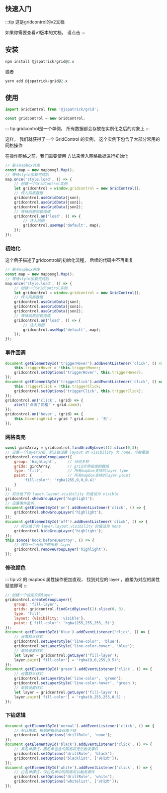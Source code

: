 ## 快速入门

:::tip
这是gridcontrol的v2文档

如果你需要查看v1版本的文档，
请点击
<Href value="这里" path="/v1.x/" /> 
:::

## 安装

```javascript
npm install @jspatrick/grid@2.x
```
或者
```javascript
yarn add @jspatrick/grid@2.x
```

## 使用

```javascript
import GridControl from '@jspatrick/grid';

const gridcontrol = new GridControl;
```

::: tip
gridcontrol是一个单例，
所有数据都会存放在实例化之后的对象上
:::

这样， 我们就获得了一个 GridControl 的实例，
这个实例下包含了大部分常用的网格操作

在操作网格之前，我们需要使用 
<Href value="useGridData" path="/v2.x/Variable.html#usegriddata" /> 
方法来传入网格数据进行初始化

```javascript
// 基于mapbox开发
const map = new mapboxgl.Map();
// 等待style加载完成后
map.once('style.load', () => {
    // 创建一个GridControl实例
    let gridcontrol = window.gridcontrol = new GridControl();
    // 传入网格数据
    gridcontrol.useGridData(json);
    gridcontrol.useGridData(json1);
    gridcontrol.useGridData(json2);
    // 等待网格加载完成
    gridcontrol.on('load', () => {
        // 注入地图
        gridcontrol.useMap('default', map);
    });
});
```

### 初始化

这个例子描述了gridcontrol的初始化流程，
后续的代码中不再重复

<MapboxV2 >

```javascript
// 基于mapbox开发
const map = new mapboxgl.Map();
// 等待style加载完成后
map.once('style.load', () => {
    // 创建一个GridControl实例
    let gridcontrol = window.gridcontrol = new GridControl();
    // 传入网格数据
    gridcontrol.useGridData(json);
    gridcontrol.useGridData(json1);
    gridcontrol.useGridData(json2);
    // 等待网格加载完成
    gridcontrol.on('load', () => {
        // 注入地图
        gridcontrol.useMap('default', map);
    });
});
```
</MapboxV2>

### 事件回调
<MapboxV2>
<ExampleHandlerV2></ExampleHandlerV2>

```javascript
document.getElementById('triggerHover').addEventListener('click', () => {
    this.triggerHover = !this.triggerHover;
    gridcontrol.setOptions('triggerHover', this.triggerHover);
});
document.getElementById('triggerClick').addEventListener('click', () => {
    this.triggerClick = !this.triggerClick;
    gridcontrol.setOptions('triggerClick', this.triggerClick);
});
gridcontrol.on('click', (grid) => {
    alert('点击了网格' + grid.name);
});
gridcontrol.on('hover', (grid) => {
    this.hoveringGrid = grid ? grid.name : '无';
});
```
</MapboxV2>

### 网格高亮

<MapboxV2>
<ExampleHighlightV2></ExampleHighlightV2>

```javascript
const girdArray = gridcontrol.findGridByLevel(1).slice(0,3);
// 设置一个layer分组，默认会设置 layout 的 visibility 为 none，可被覆盖
gridcontrol.createGroupLayer({
    group: 'highlight',     // 分组名称
    grids: girdArray,       // grid实例组成的数组
    type: 'fill',           // 所有mapbox支持的layer.type
    paint: {                // 所有mapbox支持的layer.paint
        'fill-color': 'rgba(255,0,0,0.4)'
    }
});
// 将分组下的 layer.layout.visibility 的值设为 visible
gridcontrol.showGroupLayer('highlight');
// 设置事件监听
document.getElementById('on').addEventListener('click', () => {
    gridcontrol.showGroupLayer('highlight');
});
document.getElementById('off').addEventListener('click', () => {
    // 将分组下的 layer.layout.visibility 的值设为 none
    gridcontrol.hideGroupLayer('highlight');
});
this.$once('hook:beforeDestroy', () => {
    // 移除一个分组下的所有 layer
    gridcontrol.removeGroupLayer('highlight');
});
```
</MapboxV2>


### 修改颜色

::: tip
v2 的 mapbox 属性操作更加直观，
找到对应的 layer ，直接为对应的属性赋值即可
:::

<MapboxV2>
<ExampleSetColor></ExampleSetColor>

```javascript
// 创建一个自定义的layer
gridcontrol.createGroupLayer({
    group: 'fill-layer',
    grids: gridcontrol.findGridByLevel(1).slice(0, 3),
    type: 'fill',
    layout: {visibility: 'visible'},
    paint: {'fill-color': 'rgba(255,255,255,.5)'}
});
document.getElementById('blue').addEventListener('click', () => {
    // 设置默认样式
    gridcontrol.setLayerStyle('line-color', 'blue');
    gridcontrol.setLayerStyle('line-color-hover', 'blue');
    // 单独设置样式
    let layer = gridcontrol.getLayer('fill-layer');
    layer.paint['fill-color'] = 'rgba(0,0,255,0.5)';
});
document.getElementById('green').addEventListener('click', () => {
    // 设置默认样式
    gridcontrol.setLayerStyle('line-color', 'green');
    gridcontrol.setLayerStyle('line-color-hover', 'green');
    // 单独设置样式
    let layer = gridcontrol.getLayer('fill-layer');
    layer.paint['fill-color'] = 'rgba(0,255,255,0.5)';
});
```
</MapboxV2>

### 下钻逻辑

<MapboxV2>
<ExampleDrillDownV2></ExampleDrillDownV2>

```javascript
document.getElementById('normal').addEventListener('click', () => {
    // 默认模式，根据网格层级自由下钻
    gridcontrol.setOptions('drillRule', 'none');
});
document.getElementById('black').addEventListener('click', () => {
    // 黑名单模式，黑名单包含的网格将无法触发事件
    gridcontrol.setOptions('drillRule', 'black');
    gridcontrol.setOptions('blacklist', ['兴化市']);
});
document.getElementById('white').addEventListener('click', () => {
    // 白名单模式，仅白名单中的网格可以触发事件
    gridcontrol.setOptions('drillRule', 'white');
    gridcontrol.setOptions('whitelist', ['兴化市']);
});
```
</MapboxV2>
